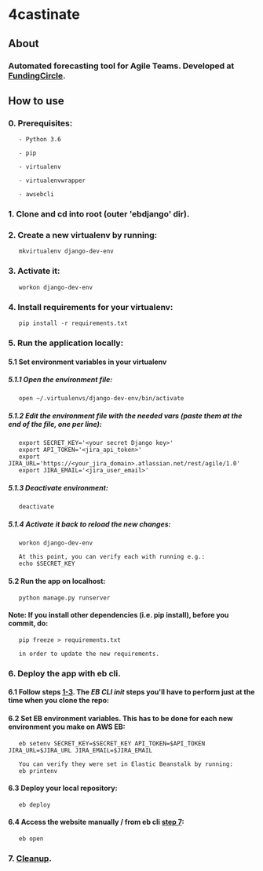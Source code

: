 # 4castinate
## About
### Automated forecasting tool for Agile Teams. Developed at [FundingCircle](https://www.fundingcircle.com/uk/).
## How to use
### 0. Prerequisites:
       - Python 3.6

       - pip

       - virtualenv
       
       - virtualenvwrapper

       - awsebcli
### 1. Clone and cd into root (outer 'ebdjango' dir).
### 2. Create a new virtualenv by running: 
       mkvirtualenv django-dev-env
### 3. Activate it:                
       workon django-dev-env
### 4. Install requirements for your virtualenv:
       pip install -r requirements.txt
### 5. Run the application locally:
#### 5.1 Set environment variables in your virtualenv
##### 5.1.1 Open the environment file:
       open ~/.virtualenvs/django-dev-env/bin/activate
##### 5.1.2 Edit the environment file with the needed vars (paste them at the end of the file, one per line):
       export SECRET_KEY='<your secret Django key>'
       export API_TOKEN='<jira_api_token>'
       export JIRA_URL='https://<your_jira_domain>.atlassian.net/rest/agile/1.0'
       export JIRA_EMAIL='<jira_user_email>'
##### 5.1.3 Deactivate environment:
       deactivate
##### 5.1.4 Activate it back to reload the new changes:
       workon django-dev-env

       At this point, you can verify each with running e.g.:
       echo $SECRET_KEY
#### 5.2 Run the app on localhost:
       python manage.py runserver
####   Note: If you install other dependencies (i.e. pip install), before you commit, do:
       pip freeze > requirements.txt

       in order to update the new requirements.
### 6. Deploy the app with eb cli. 
#### 6.1 Follow steps [1-3](https://docs.aws.amazon.com/elasticbeanstalk/latest/dg/create-deploy-python-django.html#python-django-deploy). The *EB CLI init* steps you'll have to perform just at the time when you clone the repo:
#### 6.2 Set EB environment variables. This has to be done for each new environment you make on AWS EB:
       eb setenv SECRET_KEY=$SECRET_KEY API_TOKEN=$API_TOKEN JIRA_URL=$JIRA_URL JIRA_EMAIL=$JIRA_EMAIL
       
       You can verify they were set in Elastic Beanstalk by running:
       eb printenv
#### 6.3 Deploy your local repository:
       eb deploy
#### 6.4 Access the website manually / from eb cli [step 7](https://docs.aws.amazon.com/elasticbeanstalk/latest/dg/create-deploy-python-django.html#python-django-deploy):
       eb open
### 7. [Cleanup](https://docs.aws.amazon.com/elasticbeanstalk/latest/dg/create-deploy-python-django.html#python-django-stopping).
